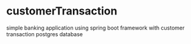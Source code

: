 # customerTransaction

simple banking application using spring boot framework with customer transaction postgres database
